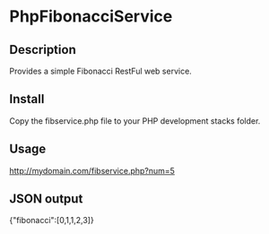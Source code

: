 # PhpFibonacciService

## Description ##

Provides a simple Fibonacci RestFul web service.

## Install ##

Copy the fibservice.php file to your PHP development stacks folder.

## Usage ##

http://mydomain.com/fibservice.php?num=5

## JSON output ##

{"fibonacci":[0,1,1,2,3]}


